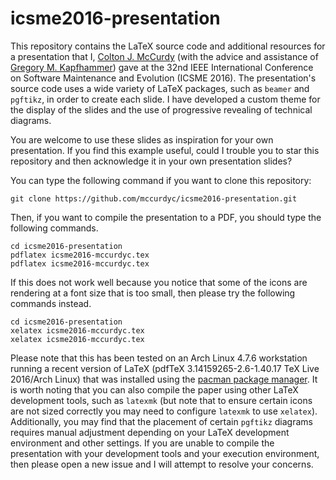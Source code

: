 # icsme2016-presentation

This repository contains the LaTeX source code and additional resources for a
presentation that I, [Colton J. McCurdy](http://coltonmccurdy.com/) (with the
advice and assistance of [Gregory M.
Kapfhammer](http://www.cs.allegheny.edu/sites/gkapfham/)) gave at the 32nd IEEE
International Conference on Software Maintenance and Evolution (ICSME 2016). The
presentation's source code uses a wide variety of LaTeX packages, such as
`beamer` and `pgftikz`, in order to create each slide. I have developed a custom
theme for the display of the slides and the use of progressive revealing of
technical diagrams.

You are welcome to use these slides as inspiration for your own presentation. If
you find this example useful, could I trouble you to star this repository and
then acknowledge it in your own presentation slides?

You can type the following command if you want to clone this repository:

```shell
git clone https://github.com/mccurdyc/icsme2016-presentation.git
```

Then, if you want to compile the presentation to a PDF, you should type the
following commands.

```shell
cd icsme2016-presentation
pdflatex icsme2016-mccurdyc.tex
pdflatex icsme2016-mccurdyc.tex
```

If this does not work well because you notice that some of the icons are
rendering at a font size that is too small, then please try the following
commands instead.

```shell
cd icsme2016-presentation
xelatex icsme2016-mccurdyc.tex
xelatex icsme2016-mccurdyc.tex
```

Please note that this has been tested on an Arch Linux 4.7.6 workstation running
a recent version of LaTeX (pdfTeX 3.14159265-2.6-1.40.17 TeX Live 2016/Arch
Linux) that was installed using the [pacman package
manager](https://wiki.archlinux.org/index.php/pacman). It is worth noting that
you can also compile the paper using other LaTeX development tools, such as
`latexmk` (but note that to ensure certain icons are not sized correctly you may
need to configure `latexmk` to use `xelatex`). Additionally, you may find that
the placement of certain `pgftikz` diagrams requires manual adjustment depending
on your LaTeX development environment and other settings. If you are unable to
compile the presentation with your development tools and your execution
environment, then please open a new issue and I will attempt to resolve your
concerns.
